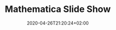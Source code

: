 ---
title: "Mathematica Slide Show"
images: # Create a folder in /static/images/tools that has the same name as this current markdown file and place the images there. We only need the file name here. If this is not clear, please refer to existing tools as references.
  - path: mathematica-slide-show-templates.gif
categories:
  - Communications
tags:
  - Presentation
links:
  - name: Create a Slide Show
    link: https://reference.wolfram.com/language/howto/CreateASlideShow.html
summary: Mathematica can be used to create interative slides.
features:
  - Interactions
platforms:
fields:
plans:
date: 2020-04-26T21:20:24+02:00
draft: false
---